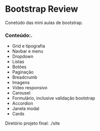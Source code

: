 # Bootstrap Review

Conetúdo das mini aulas de bootstrap.

### Conteúdo:.

* Grid e tipografia
* Navbar e menu
* Dropdown
* Listas
* Botões
* Paginação
* Breadcrumb
* Imagens
* Vídeo responsivo
* Carousel
* Formulário, inclusive validação bootstrap
* Accordion
* Janela modal
* Cards

Diretório projeto final:  ./site
